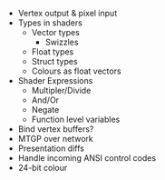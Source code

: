 ﻿- Vertex output & pixel input
- Types in shaders
	- Vector types
		- Swizzles
	- Float types
	- Struct types
	- Colours as float vectors
- Shader Expressions
	- Multipler/Divide
	- And/Or
	- Negate
	- Function level variables
- Bind vertex buffers?
- MTGP over network
- Presentation diffs
- Handle incoming ANSI control codes
- 24-bit colour